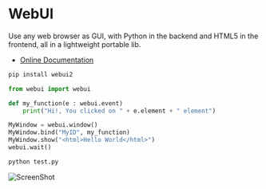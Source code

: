 # WebUI

Use any web browser as GUI, with Python in the backend and HTML5 in the frontend, all in a lightweight portable lib.

* [Online Documentation](https://webui.me/docs/#/python_api)

```sh
pip install webui2
```

```python
from webui import webui

def my_function(e : webui.event)
    print("Hi!, You clicked on " + e.element + " element")

MyWindow = webui.window()
MyWindow.bind("MyID", my_function)
MyWindow.show("<html>Hello World</html>")
webui.wait()
```

```sh
python test.py
```

![ScreenShot](https://raw.githubusercontent.com/webui-dev/python-webui/main/screenshot.png)
